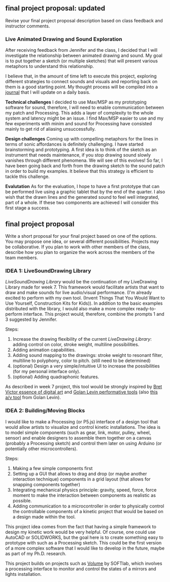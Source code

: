 
## final project proposal: updated
Revise your final project proposal description based on class feedback and instructor comments.

### Live Animated Drawing and Sound Exploration
After receiving feedback from Jennifer and the class, I decided that I will investigate the relationship between animated drawing and sound. My goal is to put together a sketch (or multiple sketches) that will present various metaphors to understand this relationship.

I believe that, in the amount of time left to execute this project, exploring different strategies to connect sounds and visuals and reporting back on them is a good starting point. My thought process will be compiled into a [journal](https://github.com/CSVAD/sam/tree/master/finalProject/process) that I will update on a daily basis.

**Technical challenges**
I decided to use Max/MSP as my prototyping software for sound, therefore, I will need to enable communication between my patch and Processing. This adds a layer of complexity to the whole system and latency might be an issue. I find Max/MSP easier to use and my few experiments with minim and sound for Processing have consisted mainly to get rid of aliasing unsuccessfully.

**Design challenges**
Coming up with compelling metaphors for the lines in terms of sonic affordances is definitely challenging. I have started brainstorming and prototyping. A first idea is to think of the sketch as an instrument that needs maintenance, if you stop drawing sound slowly vanishes through different phenomena. We will see of this evolves! So far, I have been going back and forth from the drawing sketch to the sound patch in order to build my examples. It believe that this strategy is efficient to tackle this challenge.


**Evalutation**
As for the evaluation, I hope to have a first prototype that can be performed live using a graphic tablet that by the end of the quarter. I also wish that the drawn lines and the generated sound to feel well integrated, part of a whole. If these two components are achieved I will consider this first stage a success.



## final project proposal

Write a short proposal for your final project based on one of the options. You may propose one idea, or several different possibilities. Projects may be collaborative. If you plan to work with other members of the class, describe how you plan to organize the work across the members of the team members.


### IDEA 1: LiveSoundDrawing Library
_LiveSoundDrawing Library_ would be the continuation of my LiveDrawing Library made for week 7. This framework would facilitate artists that want to draw and make sounds for live audio/visual performance. (I'm already excited to perform with my own tool. (Invent Things That You Would Want to Use Yourself, Construction Kits for Kids)). In addition to the basic examples distributed with the library, I would also make a more complex ready-to-perform interface. This project would, therefore, combine the prompts 1 and 3 suggested by Jennifer.

Steps:
1. Increase the drawing flexibility of the current _LiveDrawing Library_: adding control on color, stroke weight, multiline possibilities.
2. Adding animation capabilities.
3. Adding sound mapping to the drawings: stroke weight to resonant filter, multiline to polyphony, color to pitch. (still need to be determined)
4. (optional) Design a very simple/intuitive UI to increase the possibilities (for my personal interface only).
5. (optional) Adding quadraphonic features.

As described in week 7 project, this tool would be strongly inspired by [Bret Victor essence of digital art](https://www.youtube.com/watch?v=ZfytHvgHybA) and [Golan Levin performative tools](http://www.flong.com/projects/yellowtail/) (also [this a/v tool](http://www.flong.com/projects/aves/) from Golan Levin).

### IDEA 2: Building/Moving Blocks
I would like to make a Processing (or P5.js) interface of a design tool that would allow artists to visualize and control kinetic installations. The idea is to model simple components (such as gear, link, motor, pulley, wheel, sensor) and enable designers to assemble them together on a canvas (probably a Processing sketch) and control them later on using Arduino (or potentially other microcontrollers).

Steps:
1. Making a few simple components first
2. Setting up a GUI that allows to drag and drop (or maybe another interaction technique) components in a grid layout (that allows for snapping components together)
3. Integrating mechanical physics principle: gravity, speed, force, force moment to make the interaction between components as realistic as possible.
4. Adding communication to a microcontroller in order to physically control the controllable components of a kinetic project that would be based on a design made within the tool.

This project idea comes from the fact that having a simple framework to design my kinetic work would be very helpful. Of course, one could use AutoCAD or SOLIDWORKS, but the goal here is to create something easy to prototype with such as a Processing sketch. This could be the first version of a more complex software that I would like to develop in the future, maybe as part of my Ph.D. research.

This project builds on projects such as [Volume](https://softlabnyc.com/portfolio/volume/) by SOFTlab, which involves a processing interface to monitor and control the states of a mirrors and lights installation.
